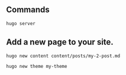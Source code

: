 ## Commands

```bash
hugo server
```

## Add a new page to your site.
```bash
hugo new content content/posts/my-2-post.md

```

```bash
hugo new theme my-theme

```

```bash

```
